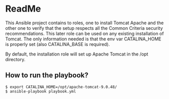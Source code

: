 ReadMe
====

This Ansible project contains to roles, one to install Tomcat Apache and the other one to verify that the setup respects all the Common Criteria security recommendations. This later role can be used on any existing installation of Tomcat. The only information needed is that the env var CATALINA_HOME is properly set (also CATALINA_BASE is required).

By default, the installation role will set up Apache Tomcat in the /opt directory.

How to run the playbook?
----

    $ export CATALINA_HOME=/opt/apache-tomcat-9.0.48/
    $ ansible-playbook playbook.yml


